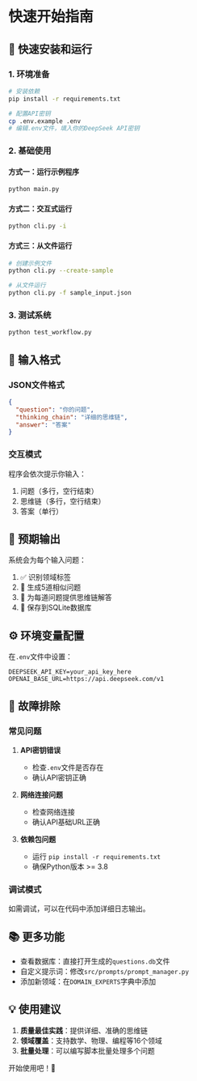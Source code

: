 # 快速开始指南

## 🚀 快速安装和运行

### 1. 环境准备
```bash
# 安装依赖
pip install -r requirements.txt

# 配置API密钥
cp .env.example .env
# 编辑.env文件，填入你的DeepSeek API密钥
```

### 2. 基础使用

#### 方式一：运行示例程序
```bash
python main.py
```

#### 方式二：交互式运行
```bash
python cli.py -i
```

#### 方式三：从文件运行
```bash
# 创建示例文件
python cli.py --create-sample

# 从文件运行
python cli.py -f sample_input.json
```

### 3. 测试系统
```bash
python test_workflow.py
```

## 📝 输入格式

### JSON文件格式
```json
{
  "question": "你的问题",
  "thinking_chain": "详细的思维链",
  "answer": "答案"
}
```

### 交互模式
程序会依次提示你输入：
1. 问题（多行，空行结束）
2. 思维链（多行，空行结束）
3. 答案（单行）

## 🎯 预期输出

系统会为每个输入问题：
1. ✅ 识别领域标签
2. 🔄 生成5道相似问题
3. 🧠 为每道问题提供思维链解答
4. 💾 保存到SQLite数据库

## ⚙️ 环境变量配置

在`.env`文件中设置：
```
DEEPSEEK_API_KEY=your_api_key_here
OPENAI_BASE_URL=https://api.deepseek.com/v1
```

## 🔧 故障排除

### 常见问题

1. **API密钥错误**
   - 检查`.env`文件是否存在
   - 确认API密钥正确

2. **网络连接问题**
   - 检查网络连接
   - 确认API基础URL正确

3. **依赖包问题**
   - 运行 `pip install -r requirements.txt`
   - 确保Python版本 >= 3.8

### 调试模式
如需调试，可以在代码中添加详细日志输出。

## 📚 更多功能

- 查看数据库：直接打开生成的`questions.db`文件
- 自定义提示词：修改`src/prompts/prompt_manager.py`
- 添加新领域：在`DOMAIN_EXPERTS`字典中添加

## 💡 使用建议

1. **质量最佳实践**：提供详细、准确的思维链
2. **领域覆盖**：支持数学、物理、编程等16个领域
3. **批量处理**：可以编写脚本批量处理多个问题

开始使用吧！🎉
